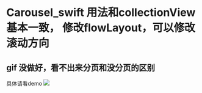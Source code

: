 # Carousel_swift   用法和collectionView基本一致， 修改flowLayout，可以修改滚动方向

## gif 没做好，看不出来分页和没分页的区别
具体请看demo
![](https://github.com/yqwanwu/Carousel_swift/blob/master/Carousel/gif5%E6%96%B0%E6%96%87%E4%BB%B6.gif)
